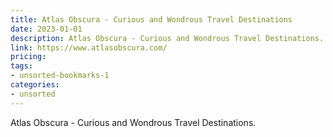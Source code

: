 ```yaml
---
title: Atlas Obscura - Curious and Wondrous Travel Destinations
date: 2023-01-01
description: Atlas Obscura - Curious and Wondrous Travel Destinations.
link: https://www.atlasobscura.com/
pricing: 
tags: 
- unsorted-bookmarks-1 
categories: 
- unsorted 
---
```


Atlas Obscura - Curious and Wondrous Travel Destinations.